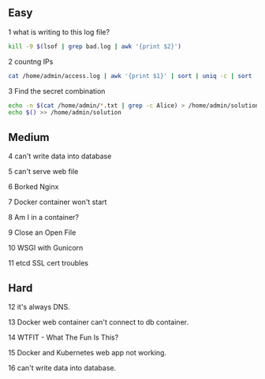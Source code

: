 ## Easy
1 what is writing to this log file?
```bash
kill -9 $(lsof | grep bad.log | awk '{print $2}')
```
2 countng IPs
```bash
cat /home/admin/access.log | awk '{print $1}' | sort | uniq -c | sort | tail -1 | awk '{print $2}' > /home/admin/highestip.txt
```
3 Find the secret combination
```bash
echo -n $(cat /home/admin/*.txt | grep -c Alice) > /home/admin/solution;
echo $() >> /home/admin/solution
```

## Medium
4 can't write data into database

5 can't serve web file

6 Borked Nginx

7 Docker container won't start

8 Am I in a container?

9 Close an Open File

10 WSGI with Gunicorn

11 etcd SSL cert troubles

## Hard
12 it's always DNS.

13 Docker web container can't connect to db container.

14  WTFIT - What The Fun Is This?

15 Docker and Kubernetes web app not working.

16 can't write data into database.
